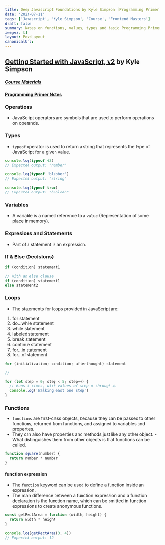 ```yaml
---
title: Deep Javascript Foundations by Kyle Simpson [Programming Primer]
date: '2023-07-11'
tags: ['Javascript', 'Kyle Simpson', 'Course', 'Frontend Masters']
draft: false
summary: Notes on functions, values, types and basic Programming Primer from Frontendmasters course on Javascript by Kyle Simpson
images: []
layout: PostLayout
canonicalUrl:
---
```


## [Getting Started with JavaScript, v2](https://frontendmasters.com/courses/getting-started-javascript-v2/) by Kyle Simpson

##### [Course Materials](https://static.frontendmasters.com/resources/2019-03-07-deep-javascript-v2/deep-js-foundations-v2.pdf)

#### [Programming Primer Notes](https://frontendmasters.com/courses/getting-started-javascript-v2/values/)

### Operations

- JavaScript operators are symbols that are used to perform operations on operands.

### Types

- `typeof` operator is used to return a string that represents the type of JavaScript for a given value.

```javascript
console.log(typeof 42)
// Expected output: "number"

console.log(typeof 'blubber')
// Expected output: "string"

console.log(typeof true)
// Expected output: "boolean"
```

### Variables

- A variable is a named reference to a `value` (Representation of some place in memory).

### Expresions and Statements

- Part of a statement is an expression.

### If & Else (Decisions)

```js
if (condition) statement1

// With an else clause
if (condition) statement1
else statement2
```

### Loops

- The statements for loops provided in JavaScript are:

1. for statement
1. do...while statement
1. while statement
1. labeled statement
1. break statement
1. continue statement
1. for...in statement
1. for...of statement

```js
for (initialization; condition; afterthought) statement

//

for (let step = 0; step < 5; step++) {
  // Runs 5 times, with values of step 0 through 4.
  console.log('Walking east one step')
}
```

### Functions

- `functions` are first-class objects, because they can be passed to other functions, returned from functions, and assigned to variables and properties.
- They can also have properties and methods just like any other object. - What distinguishes them from other objects is that functions can be called.

```js
function square(number) {
  return number * number
}
```

#### function expression

- The `function` keyword can be used to define a function inside an expression.
- The main difference between a function expression and a function declaration is the function name, which can be omitted in function expressions to create anonymous functions.

```js
const getRectArea = function (width, height) {
  return width * height
}

console.log(getRectArea(3, 4))
// Expected output: 12
```
